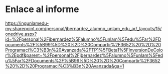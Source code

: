 # Enlace al informe
https://ingunlamedu-my.sharepoint.com/personal/jbernardez_alumno_unlam_edu_ar/_layouts/15/onedrive.aspx?id=%2Fpersonal%2Fjbernardez%5Falumno%5Funlam%5Fedu%5Far%2FDocuments%2F%5B99%5D%20%2D%20Compartir%2F3652%20%2D%20Programaci%C3%B3n%20Avanzada%2FTP1%5FBeta1%5FInversionDeColor%2Epdf&parent=%2Fpersonal%2Fjbernardez%5Falumno%5Funlam%5Fedu%5Far%2FDocuments%2F%5B99%5D%20%2D%20Compartir%2F3652%20%2D%20Programaci%C3%B3n%20Avanzada&ga=1
